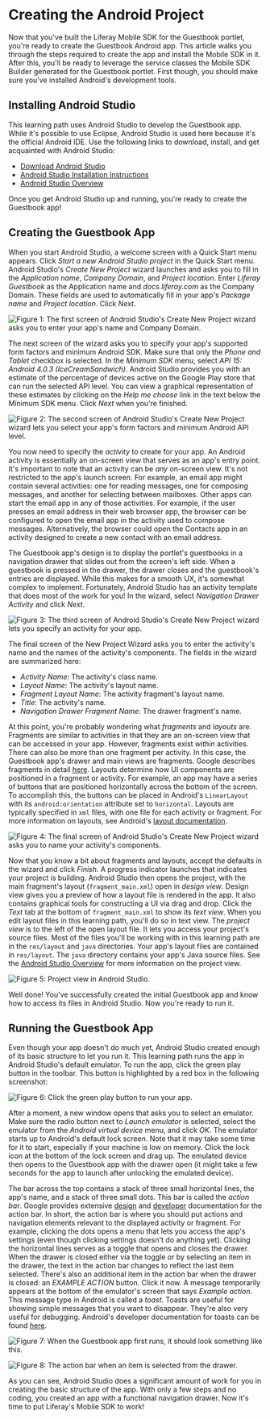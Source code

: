 # Creating the Android Project 

Now that you've built the Liferay Mobile SDK for the Guestbook portlet, you're 
ready to create the Guestbook Android app. This article walks you through the 
steps required to create the app and install the Mobile SDK in it. After this, 
you'll be ready to leverage the service classes the Mobile SDK Builder generated 
for the Guestbook portlet. First though, you should make sure you've installed 
Android's development tools. 

## Installing Android Studio 

This learning path uses Android Studio to develop the Guestbook app. While it's 
possible to use Eclipse, Android Studio is used here because it's the official 
Android IDE. Use the following links to download, install, and get acquainted 
with Android Studio: 

- [Download Android Studio](http://developer.android.com/sdk/index.html)
- [Android Studio Installation Instructions](https://developer.android.com/sdk/installing/index.html?pkg=studio)
- [Android Studio Overview](http://developer.android.com/tools/studio/index.html)

Once you get Android Studio up and running, you're ready to create the Guestbook 
app! 

## Creating the Guestbook App

When you start Android Studio, a welcome screen with a Quick Start menu appears. 
Click *Start a new Android Studio project* in the Quick Start menu. Android 
Studio's *Create New Project* wizard launches and asks you to fill in the 
*Application name*, *Company Domain*, and *Project location*. Enter 
*Liferay Guestbook* as the Application name and *docs.liferay.com* as the 
Company Domain. These fields are used to automatically fill in your app's 
*Package name* and *Project location*. Click *Next*. 

![Figure 1: The first screen of Android Studio's Create New Project wizard asks you to enter your app's name and Company Domain.](../../images/android-studio-new-project-01.png)

The next screen of the wizard asks you to specify your app's supported form 
factors and minimum Android SDK. Make sure that only the *Phone and Tablet* 
checkbox is selected. In the *Minimum SDK* menu, select 
*API 15: Android 4.0.3 (IceCreamSandwich)*. Android Studio provides you with an 
estimate of the percentage of devices active on the Google Play store that can 
run the selected API level. You can view a graphical representation of these 
estimates by clicking on the *Help me choose* link in the text below the Minimum 
SDK menu. Click *Next* when you're finished.

![Figure 2: The second screen of Android Studio's Create New Project wizard lets you select your app's form factors and minimum Android API level.](../../images/android-studio-new-project-02.png)

You now need to specify the *activity* to create for your app. An Android 
activity is essentially an on-screen view that serves as an app's entry point. 
It's important to note that an activity can be *any* on-screen view. It's not 
restricted to the app's launch screen. For example, an email app might contain 
several activities: one for reading messages, one for composing messages, and 
another for selecting between mailboxes. Other apps can start the email app in 
any of those activities. For example, if the user presses an email address in 
their web browser app, the browser can be configured to open the email app in 
the activity used to compose messages. Alternatively, the browser could open the 
Contacts app in an activity designed to create a new contact with an email 
address. 

The Guestbook app's design is to display the portlet's guestbooks in a 
navigation drawer that slides out from the screen's left side. When a guestbook 
is pressed in the drawer, the drawer closes and the guestbook's entries are 
displayed. While this makes for a smooth UX, it's somewhat complex to implement. 
Fortunately, Android Studio has an activity template that does most of the work 
for you! In the wizard, select *Navigation Drawer Activity* and click *Next*. 

![Figure 3: The third screen of Android Studio's Create New Project wizard lets you specify an activity for your app.](../../images/android-studio-new-project-03.png)

The final screen of the New Project Wizard asks you to enter the activity's name 
and the names of the activity's components. The fields in the wizard are 
summarized here:

- *Activity Name*: The activity's class name.
- *Layout Name*: The activity's layout name.
- *Fragment Layout Name*: The activity fragment's layout name.
- *Title*: The activity's name.
- *Navigation Drawer Fragment Name*: The drawer fragment's name.

At this point, you're probably wondering what *fragments* and *layouts* are. 
Fragments are similar to activities in that they are an on-screen view that can 
be accessed in your app. However, fragments exist *within* activities. There can 
also be more than one fragment per activity. In this case, the Guestbook app's 
drawer and main views are fragments. Google describes fragments in detail [here](http://developer.android.com/guide/components/fragments.html). 
Layouts determine how UI components are positioned in a fragment or activity. 
For example, an app may have a series of buttons that are positioned 
horizontally across the bottom of the screen. To accomplish this, the buttons 
can be placed in Android's `LinearLayout` with its `android:orientation` 
attribute set to `horizontal`. Layouts are typically specified in `xml` files, 
with one file for each activity or fragment. For more information on layouts, 
see Android's [layout documentation](http://developer.android.com/guide/topics/ui/declaring-layout.html). 

![Figure 4: The final screen of Android Studio's Create New Project wizard asks you to name your activity's components.](../../images/android-studio-new-project-04.png)

Now that you know a bit about fragments and layouts, accept the defaults in the 
wizard and click *Finish*. A progress indicator launches that indicates your 
project is building. Android Studio then opens the project, with the main 
fragment's layout (`fragment_main.xml`) open in *design view*. Design view gives 
you a preview of how a layout file is rendered in the app. It also contains 
graphical tools for constructing a UI via drag and drop. Click the *Text* tab at 
the bottom of `fragment_main.xml` to show its *text view*. When you edit layout 
files in this learning path, you'll do so in text view. The *project view* is to 
the left of the open layout file. It lets you access your project's source 
files. Most of the files you'll be working with in this learning path are in the 
`res/layout` and `java` directories. Your app's layout files are contained in 
`res/layout`. The `java` directory contains your app's Java source files. See 
the [Android Studio Overview](http://developer.android.com/tools/studio/index.html) 
for more information on the project view.

![Figure 5: Project view in Android Studio.](../../images/android-studio-project-view.png)

Well done! You've successfully created the initial Guestbook app and know how to 
access its files in Android Studio. Now you're ready to run it.

## Running the Guestbook App

Even though your app doesn't do much yet, Android Studio created enough of its 
basic structure to let you run it. This learning path runs the app in Android 
Studio's default emulator. To run the app, click the green play button in the 
toolbar. This button is highlighted by a red box in the following screenshot:

![Figure 6: Click the green play button to run your app.](../../images/android-studio-run.png)

After a moment, a new window opens that asks you to select an emulator. Make 
sure the radio button next to *Launch emulator* is selected, select the emulator 
from the *Android virtual device* menu, and click *OK*. The emulator starts up 
to Android's default lock screen. Note that it may take some time for it to 
start, especially if your machine is low on memory. Click the lock icon at the 
bottom of the lock screen and drag up. The emulated device then opens to the 
Guestbook app with the drawer open (it might take a few seconds for the app to 
launch after unlocking the emulated device).

The bar across the top contains a stack of three small horizontal lines, the 
app's name, and a stack of three small dots. This bar is called the *action bar*. 
Google provides extensive [design](http://developer.android.com/design/patterns/actionbar.html) and [developer](http://developer.android.com/guide/topics/ui/actionbar.html) 
documentation for the action bar. In short, the action bar is where you should 
put actions and navigation elements relevant to the displayed activity or 
fragment. For example, clicking the dots opens a menu that lets you access the 
app's settings (even though clicking settings doesn't do anything yet). Clicking 
the horizontal lines serves as a toggle that opens and closes the drawer. When 
the drawer is closed either via the toggle or by selecting an item in the 
drawer, the text in the action bar changes to reflect the last item selected. 
There's also an additional item in the action bar when the drawer is closed: an 
*EXAMPLE ACTION* button. Click it now. A message temporarily appears at the 
bottom of the emulator's screen that says *Example action*. This message type in 
Android is called a *toast*. Toasts are useful for showing simple messages that 
you want to disappear. They're also very useful for debugging. Android's 
developer documentation for toasts can be found [here](http://developer.android.com/guide/topics/ui/notifiers/toasts.html).

![Figure 7: When the Guestbook app first runs, it should look something like this.](../../images/android-guestbook-first-run.png)

![Figure 8: The action bar when an item is selected from the drawer.](../../images/android-guestbook-action-bar.png)

As you can see, Android Studio does a significant amount of work for you in 
creating the basic structure of the app. With only a few steps and no coding, 
you created an app with a functional navigation drawer. Now it's time to put 
Liferay's Mobile SDK to work!
